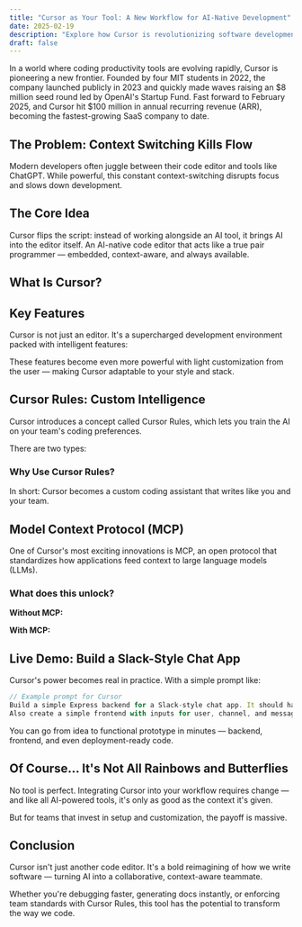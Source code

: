 ```yaml
---
title: "Cursor as Your Tool: A New Workflow for AI-Native Development"
date: 2025-02-19
description: "Explore how Cursor is revolutionizing software development by integrating AI directly into the code editor, making it a true pair programming experience."
draft: false
---
```


In a world where coding productivity tools are evolving rapidly, Cursor is pioneering a new frontier. Founded by four MIT students in 2022, the company launched publicly in 2023 and quickly made waves raising an $8 million seed round led by OpenAI's Startup Fund. Fast forward to February 2025, and Cursor hit $100 million in annual recurring revenue (ARR), becoming the fastest-growing SaaS company to date.

## The Problem: Context Switching Kills Flow

Modern developers often juggle between their code editor and tools like ChatGPT. While powerful, this constant context-switching disrupts focus and slows down development.

## The Core Idea

Cursor flips the script: instead of working alongside an AI tool, it brings AI into the editor itself. An AI-native code editor that acts like a true pair programmer — embedded, context-aware, and always available.

## What Is Cursor?


## Key Features

Cursor is not just an editor. It's a supercharged development environment packed with intelligent features:


These features become even more powerful with light customization from the user — making Cursor adaptable to your style and stack.

## Cursor Rules: Custom Intelligence

Cursor introduces a concept called Cursor Rules, which lets you train the AI on your team's coding preferences.

There are two types:

### Why Use Cursor Rules?


In short: Cursor becomes a custom coding assistant that writes like you and your team.

## Model Context Protocol (MCP)

One of Cursor's most exciting innovations is MCP, an open protocol that standardizes how applications feed context to large language models (LLMs).

### What does this unlock?

**Without MCP:**

**With MCP:**

## Live Demo: Build a Slack-Style Chat App

Cursor's power becomes real in practice. With a simple prompt like:

```typescript
// Example prompt for Cursor
Build a simple Express backend for a Slack-style chat app. It should have endpoints to:
Also create a simple frontend with inputs for user, channel, and message.
```

You can go from idea to functional prototype in minutes — backend, frontend, and even deployment-ready code.

## Of Course... It's Not All Rainbows and Butterflies

No tool is perfect. Integrating Cursor into your workflow requires change — and like all AI-powered tools, it's only as good as the context it's given.

But for teams that invest in setup and customization, the payoff is massive.

## Conclusion

Cursor isn't just another code editor. It's a bold reimagining of how we write software — turning AI into a collaborative, context-aware teammate.

Whether you're debugging faster, generating docs instantly, or enforcing team standards with Cursor Rules, this tool has the potential to transform the way we code. 
